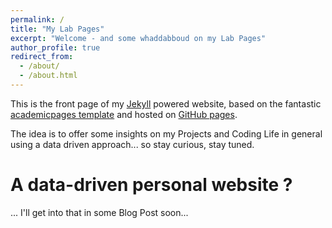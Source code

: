 ```yaml
---
permalink: /
title: "My Lab Pages"
excerpt: "Welcome - and some whaddabboud on my Lab Pages"
author_profile: true
redirect_from: 
  - /about/
  - /about.html
---
```


This is the front page of my [Jekyll] powered website, based on the fantastic
 [academicpages template] and hosted on [GitHub pages].

The idea is to offer some insights on my Projects and Coding Life in general
 using a data driven approach... so stay curious, stay tuned.

A data-driven personal website ?
======

... I'll get into that in some Blog Post soon...

[Jekyll]:                   https://jekyllrb.com
[academicpages template]:   https://github.com/academicpages/academicpages.github.io
[GitHub pages]:             https://pages.github.com
